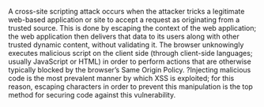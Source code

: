 A cross-site scripting attack occurs when the attacker tricks a legitimate web-based application or site to accept a request as originating from a trusted source.  This is done by escaping the context of the web application; the web application then delivers that data to its users along with other trusted dynamic content, without validating it. The browser unknowingly executes malicious script on the client side (through client-side languages; usually JavaScript or HTML) in order to perform actions that are otherwise typically blocked by the browser’s Same Origin Policy.  ?Injecting malicious code is the most prevalent manner by which XSS is exploited; for this reason, escaping characters in order to prevent this manipulation is the top method for securing code against this vulnerability.